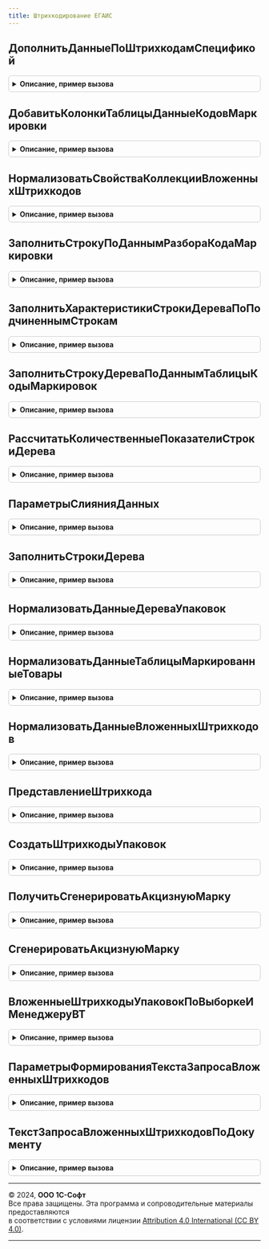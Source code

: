 ```yaml
---
title: Штрихкодирование ЕГАИС
---
```



## ДополнитьДанныеПоШтрихкодамСпецификой
<details style="margin: 1em 0; padding: 0.5em; border: 1px solid #ccc; border-radius: 6px;">

<summary style="font-weight: bold; cursor: pointer;">Описание, пример вызова</summary>

```bsl

// Дополняет базовые данные по штрихкодам спецификой алкогольной продукции.
//
// Параметры:
//  ДанныеПоШтрихкодам - см. ШтрихкодированиеОбщегоНазначенияИС.ИнициализацияДанныхПоШтрихкодам
//  ПараметрыСканирования - см. ШтрихкодированиеОбщегоНазначенияИСКлиент.ПараметрыСканирования
//  ПараметрыДополнения   - Неопределено - Поддержка обратной совместимости.
//                        - см. ШтрихкодированиеОбщегоНазначенияИС.ПараметрыДополненияВложенныхШтрихкодовУпаковок.
Процедура ДополнитьДанныеПоШтрихкодамСпецификой(ДанныеПоШтрихкодам, ПараметрыСканирования, ПараметрыДополнения = Неопределено) Экспорт
```

Пример вызова
```bsl
ШтрихкодированиеЕГАИС.ДополнитьДанныеПоШтрихкодамСпецификой(ДанныеПоШтрихкодам, ПараметрыСканирования, ПараметрыДополнения);
```
</details>

## ДобавитьКолонкиТаблицыДанныеКодовМаркировки
<details style="margin: 1em 0; padding: 0.5em; border: 1px solid #ccc; border-radius: 6px;">

<summary style="font-weight: bold; cursor: pointer;">Описание, пример вызова</summary>

```bsl

Процедура ДобавитьКолонкиТаблицыДанныеКодовМаркировки(ДанныеПоШтрихкодам, ПараметрыСканирования = Неопределено, ДанныеКодовМаркировки = Неопределено, ТребуетсяЧастичноеВыбытие = Неопределено) Экспорт
```

Пример вызова
```bsl
ШтрихкодированиеЕГАИС.ДобавитьКолонкиТаблицыДанныеКодовМаркировки(ДанныеПоШтрихкодам, ПараметрыСканирования, ДанныеКодовМаркировки, ТребуетсяЧастичноеВыбытие);
```
</details>

## НормализоватьСвойстваКоллекцииВложенныхШтрихкодов
<details style="margin: 1em 0; padding: 0.5em; border: 1px solid #ccc; border-radius: 6px;">

<summary style="font-weight: bold; cursor: pointer;">Описание, пример вызова</summary>

```bsl

// Дополняет свойства таблицы значений - "МаркированныеТовары" или дерево значение - "ДеревоУпаковок" колонками,
// специфичными для табачной продукции.
//
// Возвращаемое значение:
//  Массив Из Строка - Добавленные колонки
//
// Параметры:
//  Коллекция - ТаблицаЗначений, ДеревоЗначений - "МаркированныеТовары" или "ДеревоУпаковок"
//  ПараметрыСканирования - См. ШтрихкодированиеОбщегоНазначенияИС.ПараметрыСканирования
Функция НормализоватьСвойстваКоллекцииВложенныхШтрихкодов(Коллекция, ПараметрыСканирования = Неопределено) Экспорт
```

Пример вызова
```bsl
Результат = ШтрихкодированиеЕГАИС.НормализоватьСвойстваКоллекцииВложенныхШтрихкодов(Коллекция, ПараметрыСканирования);
```
</details>

## ЗаполнитьСтрокуПоДаннымРазбораКодаМаркировки
<details style="margin: 1em 0; padding: 0.5em; border: 1px solid #ccc; border-radius: 6px;">

<summary style="font-weight: bold; cursor: pointer;">Описание, пример вызова</summary>

```bsl

Процедура ЗаполнитьСтрокуПоДаннымРазбораКодаМаркировки(СтрокаДанных, СтрокаДанныхДополнительно, ПараметрыСканирования) Экспорт
```

Пример вызова
```bsl
ШтрихкодированиеЕГАИС.ЗаполнитьСтрокуПоДаннымРазбораКодаМаркировки(СтрокаДанных, СтрокаДанныхДополнительно, ПараметрыСканирования) 
```
</details>

## ЗаполнитьХарактеристикиСтрокиДереваПоПодчиненнымСтрокам
<details style="margin: 1em 0; padding: 0.5em; border: 1px solid #ccc; border-radius: 6px;">

<summary style="font-weight: bold; cursor: pointer;">Описание, пример вызова</summary>

```bsl

Процедура ЗаполнитьХарактеристикиСтрокиДереваПоПодчиненнымСтрокам(СтрокаДерева, СтрокаДанных) Экспорт
```

Пример вызова
```bsl
ШтрихкодированиеЕГАИС.ЗаполнитьХарактеристикиСтрокиДереваПоПодчиненнымСтрокам(СтрокаДерева, СтрокаДанных));
```
</details>

## ЗаполнитьСтрокуДереваПоДаннымТаблицыКодыМаркировок
<details style="margin: 1em 0; padding: 0.5em; border: 1px solid #ccc; border-radius: 6px;">

<summary style="font-weight: bold; cursor: pointer;">Описание, пример вызова</summary>

```bsl

Процедура ЗаполнитьСтрокуДереваПоДаннымТаблицыКодыМаркировок(СтрокаДерева, СтрокаДанных, ПараметрыЗаполнения) Экспорт
```

Пример вызова
```bsl
ШтрихкодированиеЕГАИС.ЗаполнитьСтрокуДереваПоДаннымТаблицыКодыМаркировок(СтрокаДерева, СтрокаДанных, ПараметрыЗаполнения));
```
</details>

## РассчитатьКоличественныеПоказателиСтрокиДерева
<details style="margin: 1em 0; padding: 0.5em; border: 1px solid #ccc; border-radius: 6px;">

<summary style="font-weight: bold; cursor: pointer;">Описание, пример вызова</summary>

```bsl

// Выполняет расчет количественных показателей строки дерева.
//
// Параметры:
//  СтрокаДерева - СтрокаДереваЗначений - Строка дерева упаковок.
Процедура РассчитатьКоличественныеПоказателиСтрокиДерева(СтрокаДерева, СтрокаДанных, ПараметрыЗаполнения) Экспорт
```

Пример вызова
```bsl
ШтрихкодированиеЕГАИС.РассчитатьКоличественныеПоказателиСтрокиДерева(СтрокаДерева, СтрокаДанных, ПараметрыЗаполнения));
```
</details>

## ПараметрыСлиянияДанных
<details style="margin: 1em 0; padding: 0.5em; border: 1px solid #ccc; border-radius: 6px;">

<summary style="font-weight: bold; cursor: pointer;">Описание, пример вызова</summary>

```bsl

// Вынести в модуль
Процедура ПараметрыСлиянияДанных(ПараметрыЗаполнения, Приемник, Источник) Экспорт
```

Пример вызова
```bsl
ШтрихкодированиеЕГАИС.ПараметрыСлиянияДанных(ПараметрыЗаполнения, Приемник, Источник) 
```
</details>

## ЗаполнитьСтрокиДерева
<details style="margin: 1em 0; padding: 0.5em; border: 1px solid #ccc; border-radius: 6px;">

<summary style="font-weight: bold; cursor: pointer;">Описание, пример вызова</summary>

```bsl

// Заполняет строки дерева упаковок данными специфичными для обувной продукции.
//
// Параметры:
//  СтрокаВерхнегоУровня - СтрокаДереваЗначений - Строки дерева упаковок.
//  ПараметрыЗаполнения - См. ШтрихкодированиеОбщегоНазначенияИС.ИнициализацияТаблицыДанныхКодовМаркировки.
//  УпаковкаВерхнегоУровня - СтрокаДереваЗначений - Самая верхняя строка иерархии дерева упаковок.
//  ЭтоПервыйУровень - Булево - Истина, если это верхний уровень дерева.
Процедура ЗаполнитьСтрокиДерева(СтрокаВерхнегоУровня, ПараметрыЗаполнения, Экспорт
```

Пример вызова
```bsl
ШтрихкодированиеЕГАИС.ЗаполнитьСтрокиДерева(СтрокаВерхнегоУровня, ПараметрыЗаполнения, );
```
</details>

## НормализоватьДанныеДереваУпаковок
<details style="margin: 1em 0; padding: 0.5em; border: 1px solid #ccc; border-radius: 6px;">

<summary style="font-weight: bold; cursor: pointer;">Описание, пример вызова</summary>

```bsl

// Дополняет дерево упаковок колонками, специфичными для табачной продукции. Заполняет значения специфичных колонок.
//
// Параметры:
//  ДеревоУпаковок - ДеревоЗначений - Дерево упаковок, построенное в соответствие с хранением в справочнике ШтрихкодыУпаковок.
//  ПараметрыСканирования - (См. ШтрихкодированиеОбщегоНазначенияИСКлиент.ПараметрыСканирования).
//  ДанныеКодовМаркировки - (См. ШтрихкодированиеОбщегоНазначенияИС.ИнициализацияТаблицыДанныхКодовМаркировки).
//  ТолькоПересчетНоменклатурыИКоличества - Булево -
//  ЗаполнятьСтрокиДерева                 - Булево -
Процедура НормализоватьДанныеДереваУпаковок(ДеревоУпаковок, ПараметрыСканирования, ДанныеКодовМаркировки = Неопределено, ТолькоПересчетНоменклатурыИКоличества = Ложь, ЗаполнятьСтрокиДерева = Ложь) Экспорт
```

Пример вызова
```bsl
ШтрихкодированиеЕГАИС.НормализоватьДанныеДереваУпаковок(ДеревоУпаковок, ПараметрыСканирования, ДанныеКодовМаркировки, ТолькоПересчетНоменклатурыИКоличества, ЗаполнятьСтрокиДерева);
```
</details>

## НормализоватьДанныеТаблицыМаркированныеТовары
<details style="margin: 1em 0; padding: 0.5em; border: 1px solid #ccc; border-radius: 6px;">

<summary style="font-weight: bold; cursor: pointer;">Описание, пример вызова</summary>

```bsl

// Дополняет таблицу значений "Маркированные товары" свойствами специфичными для табачной продукции и заполняет
// на основании данных - "Дерева упаковок".
//
// Параметры:
//  ДеревоУпаковок - ДеревоЗначений - Дерево упаковок, построенное в соответствие с хранением в справочнике ШтрихкодыУпаковок.
//  МаркированныеТовары - ТаблицаЗначений - Таблица с маркируемой продукцией.
//  ПараметрыСканирования - см. ШтрихкодированиеОбщегоНазначенияИСКлиент.ПараметрыСканирования
Процедура НормализоватьДанныеТаблицыМаркированныеТовары(ДеревоУпаковок, МаркированныеТовары, ПараметрыСканирования = Неопределено) Экспорт
```

Пример вызова
```bsl
ШтрихкодированиеЕГАИС.НормализоватьДанныеТаблицыМаркированныеТовары(ДеревоУпаковок, МаркированныеТовары, ПараметрыСканирования);
```
</details>

## НормализоватьДанныеВложенныхШтрихкодов
<details style="margin: 1em 0; padding: 0.5em; border: 1px solid #ccc; border-radius: 6px;">

<summary style="font-weight: bold; cursor: pointer;">Описание, пример вызова</summary>

```bsl

// Дополняет входящие в состав "Вложенных штрихкодов" коллекции - "Дерево упаковок" и "Маркированные товары" свойствами
// специфичными для табачной продукции и заполняет на основании данных - "Специфика штрихкодов".
//
// Параметры:
//  ВложенныеШтрихкоды - Структура - Включает в себя таблицу значений "Маркированные товары" и "Дерево упаковок".
//  ПараметрыСканирования - (См. ШтрихкодированиеОбщегоНазначенияИСКлиент.ПараметрыСканирования)
//  ДанныеКодовМаркировки - (См. ШтрихкодированиеОбщегоНазначенияИС.ИнициализацияТаблицыДанныхКодовМаркировки).
// ТребуетсяЧастичноеВыбытие - Булево -
Процедура НормализоватьДанныеВложенныхШтрихкодов(ВложенныеШтрихкоды, ПараметрыСканирования, ДанныеКодовМаркировки = Неопределено, ТребуетсяЧастичноеВыбытие = Неопределено) Экспорт
```

Пример вызова
```bsl
ШтрихкодированиеЕГАИС.НормализоватьДанныеВложенныхШтрихкодов(ВложенныеШтрихкоды, ПараметрыСканирования, ДанныеКодовМаркировки, ТребуетсяЧастичноеВыбытие);
```
</details>

## ПредставлениеШтрихкода
<details style="margin: 1em 0; padding: 0.5em; border: 1px solid #ccc; border-radius: 6px;">

<summary style="font-weight: bold; cursor: pointer;">Описание, пример вызова</summary>

```bsl

// Возвращает сокращенное представление штрихкода маркируемой продукции.
//
// Параметры:
// 	Штрихкод - Строка - Штрихкод строкой.
// 	ТипШтрихкода - ПеречислениеСсылка.ТипыШтрихкодов - Тип штрихкода.
// 	ВидУпаковки - ПеречислениеСсылка.ВидыУпаковокИС - Вид упаковоки.
// Возвращаемое значение:
// 	Строка - Краткое представление штрихкода маркируемой продукции.
Функция ПредставлениеШтрихкода(Штрихкод, ТипШтрихкода, ВидУпаковки) Экспорт
```

Пример вызова
```bsl
Результат = ШтрихкодированиеЕГАИС.ПредставлениеШтрихкода(Штрихкод, ТипШтрихкода, ВидУпаковки) 
```
</details>

## СоздатьШтрихкодыУпаковок
<details style="margin: 1em 0; padding: 0.5em; border: 1px solid #ccc; border-radius: 6px;">

<summary style="font-weight: bold; cursor: pointer;">Описание, пример вызова</summary>

```bsl

// Создает элементы справочника ШтрихкодыУпаковокТоваров.
//
// Параметры:
//  ДеревоУпаковок - ДеревоЗначений - дерево упаковок.
//  ШтрихкодыУпаковок - ТаблицаЗначений - таблица штрихкодов упаковок и их хеш-сумм.
//  РассчитыватьДанные - Булево - выполнять расчет данных о товарах и справках 2 дерева упаковок.
//  Грузополучатель - СправочникСсылка.КлассификаторОрганизацийЕГАИС - Организация ЕГАИС для записи статусов новых акцизных марок.
//  КэшСтатусовУказанияСерий - Соответствие из КлючИЗначение - кэш статусов указания серий номенклатуры
// Возвращаемое значение:
//   Структура - результат обработки:
//   * ВложенныеШтрихкодыУпаковок - Массив из СправочникСсылка.ШтрихкодыУпаковокТоваров - вложенные в текущую упаковку штриховые коды.
//   * ХешСумма - Строка - расчитанная хеш-сумма упаковки.
//   Неопределено - создание упаковок не требуется.
Функция СоздатьШтрихкодыУпаковок(ДеревоУпаковок, ШтрихкодыУпаковок = Неопределено, Экспорт
```

Пример вызова
```bsl
Результат = ШтрихкодированиеЕГАИС.СоздатьШтрихкодыУпаковок(ДеревоУпаковок, ШтрихкодыУпаковок, );
```
</details>

## ПолучитьСгенерироватьАкцизнуюМарку
<details style="margin: 1em 0; padding: 0.5em; border: 1px solid #ccc; border-radius: 6px;">

<summary style="font-weight: bold; cursor: pointer;">Описание, пример вызова</summary>

```bsl

// В данной функции выполняется поиск элемента справочника "ШтрихкодыУпаковокТоваров" по коду акцизной марки, если
//    элемент справочника найти не удалось - будет создан новый элемент.
//
// Параметры:
//  КодАкцизнойМарки - Строка - Код марки алкогольной продукции.
//  Номенклатура - ОпределяемыйТип.Номенклатура - ссылка на элемент номенклатуры.
//  Характеристика - ОпределяемыйТип.ХарактеристикаНоменклатуры - ссылка на элемент характеристики.
//  Серия - Неопределено, ОпределяемыйТип.СерияНоменклатуры - ссылка на элемент серия.
//  ЗаписьПриОбновленииИБ - Булево - Истина, если запись происходит при обновлении ИБ.
// Возвращаемое значение:
//  СправочникСсылка.ШтрихкодыУпаковокТоваров - Описание
Функция ПолучитьСгенерироватьАкцизнуюМарку(КодАкцизнойМарки, Номенклатура, Характеристика, Серия = Неопределено, ЗаписьПриОбновленииИБ = ЛОЖЬ) Экспорт
```

Пример вызова
```bsl
Результат = ШтрихкодированиеЕГАИС.ПолучитьСгенерироватьАкцизнуюМарку(КодАкцизнойМарки, Номенклатура, Характеристика, Серия, ЗаписьПриОбновленииИБ);
```
</details>

## СгенерироватьАкцизнуюМарку
<details style="margin: 1em 0; padding: 0.5em; border: 1px solid #ccc; border-radius: 6px;">

<summary style="font-weight: bold; cursor: pointer;">Описание, пример вызова</summary>

```bsl

// Создает элемент справочника "Штрихкоды упаковок" по данным акцизной марки.
//
// Параметры:
//  КодАкцизнойМарки - Строка - Код марки алкогольной продукции.
//  Номенклатура - ОпределяемыйТип.Номенклатура - ссылка на элемент номенклатуры.
//  Характеристика - ОпределяемыйТип.ХарактеристикаНоменклатуры - ссылка на элемент характеристики.
//  Серия - Неопределено, ОпределяемыйТип.СерияНоменклатуры - ссылка на элемент серия.
//  ЗаписьПриОбновленииИБ - Булево - Истина, если запись происходит при обновлении ИБ.
// Возвращаемое значение:
//  СправочникСсылка.ШтрихкодыУпаковокТоваров - Ссылка на созданный элемент справочника.
Функция СгенерироватьАкцизнуюМарку(КодАкцизнойМарки, Номенклатура, Характеристика, Серия = Неопределено, ЗаписьПриОбновленииИБ = ЛОЖЬ) Экспорт
```

Пример вызова
```bsl
Результат = ШтрихкодированиеЕГАИС.СгенерироватьАкцизнуюМарку(КодАкцизнойМарки, Номенклатура, Характеристика, Серия, ЗаписьПриОбновленииИБ);
```
</details>

## ВложенныеШтрихкодыУпаковокПоВыборкеИМенеджеруВТ
<details style="margin: 1em 0; padding: 0.5em; border: 1px solid #ccc; border-radius: 6px;">

<summary style="font-weight: bold; cursor: pointer;">Описание, пример вызова</summary>

```bsl

// Формирует коллекции: «ДеревоУпаковок» и «МаркированныеТовары».
// Данные собираются на основании информации справочника «ШтрихкодыУпаковок».
//
// Параметры:
//  ВыборкаПерваяИтерация - ВыборкаИзРезультатаЗапроса - первая итерации выборки.
//  МенеджерВременныхТаблиц - МенеджерВременныхТаблиц - Менеджер временных таблиц.
// Возвращаемое значение:
//  Структура - Описание:
// * МаркированныеТовары - ТаблицаЗначений - Таблица, содержащая товары, подлежащие маркировке.
// * ДеревоУпаковок - ДеревоЗначений - Дерево упаковок, построенное в соответствие с хранением в справочнике ШтрихкодыУпаковок.
Функция ВложенныеШтрихкодыУпаковокПоВыборкеИМенеджеруВТ(ВыборкаПерваяИтерация, МенеджерВременныхТаблиц) Экспорт
```

Пример вызова
```bsl
Результат = ШтрихкодированиеЕГАИС.ВложенныеШтрихкодыУпаковокПоВыборкеИМенеджеруВТ(ВыборкаПерваяИтерация, МенеджерВременныхТаблиц) 
```
</details>

## ПараметрыФормированияТекстаЗапросаВложенныхШтрихкодов
<details style="margin: 1em 0; padding: 0.5em; border: 1px solid #ccc; border-radius: 6px;">

<summary style="font-weight: bold; cursor: pointer;">Описание, пример вызова</summary>

```bsl

// Возвращает структуру параметров, на основании которых будет формироваться запрос получения вложенных штрихкодов.
//
// Возвращаемое значение:
//  Структура - Описание:
// * ИмяТабЧастиАкцизныхМарок - Строка - Наименование табличной части, где хранятся Акцизные марки.
// * ЗаполнитьСправки2ИзРегистра - Булево - Истина, если необходимо брать справки 2 из регистра сведений
//  Акцизные марки ЕГАИС.
// * ИмяВременнойТаблицы - Строка - Имя временной таблицы, на основании которой будут получены данные.
// * ИмяПоляАлкогольнаяПродукция - Строка - Наименование реквизита табличной части, где хранится значение Алкогольная
//  продукция.
// * ИмяПоляОрганизацияЕГАИС - Строка - Наименование реквизита, где хранится значение Организация ЕГАИС.
// * ИспользоватьИдентификаторСтроки - Булево - Истина, в том случае, используется идентификатор строк для связи между
//	 табличной частью с товарами и табличной частью с акцизными марками.
// * ДокументСсылка - Неопределено - Ссылка на документ, для которого необходимо получить данные по штрихкодам упаковок.
// * ОрганизацияЕГАИС - СправочникСсылка.КлассификаторОрганизацийЕГАИС, Неопределено - организация ЕГАИС из классификатора
// * ИмяКолонкиСвязи - Строка - Если акцизные марки хранятся в отдельной табличной части и связь осуществляется по колонке-ключу -
//      требуется указать имя колонки, по которой осуществляется связь между табличными частями Товары и табличной частью, где хранятся
//      акцизные марки. По умолчанию "ИдентификаторСтроки".
Функция ПараметрыФормированияТекстаЗапросаВложенныхШтрихкодов() Экспорт
```

Пример вызова
```bsl
Результат = ШтрихкодированиеЕГАИС.ПараметрыФормированияТекстаЗапросаВложенныхШтрихкодов() 
```
</details>

## ТекстЗапросаВложенныхШтрихкодовПоДокументу
<details style="margin: 1em 0; padding: 0.5em; border: 1px solid #ccc; border-radius: 6px;">

<summary style="font-weight: bold; cursor: pointer;">Описание, пример вызова</summary>

```bsl

// Формирует текст запроса для получения вложенных штрихкодов по документу.
//
// Параметры:
//  ПараметрыФормированияТекстаЗапроса - (См. ПараметрыФормированияТекстаЗапросаВложенныхШтрихкодов).
//
// Возвращаемое значение:
//  Строка - Текст запроса.
Функция ТекстЗапросаВложенныхШтрихкодовПоДокументу(ПараметрыФормированияТекстаЗапроса) Экспорт
```

Пример вызова
```bsl
Результат = ШтрихкодированиеЕГАИС.ТекстЗапросаВложенныхШтрихкодовПоДокументу(ПараметрыФормированияТекстаЗапроса) 
```
</details>

---

© 2024, **ООО 1С-Софт**  
Все права защищены. Эта программа и сопроводительные материалы предоставляются  
в соответствии с условиями лицензии [Attribution 4.0 International (CC BY 4.0)](https://creativecommons.org/licenses/by/4.0/legalcode).

---
